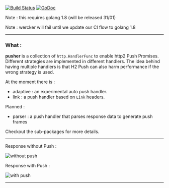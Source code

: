 [![Build Status](https://travis-ci.org/romainmenke/pusher.svg?branch=master)](https://travis-ci.org/romainmenke/pusher)
[![GoDoc](https://godoc.org/github.com/romainmenke/pusher?status.svg)](https://godoc.org/github.com/romainmenke/pusher)

Note : this requires golang 1.8 (will be released 31/01)

Note : wercker will fail until we update our CI flow to golang 1.8

---

### What :

**pusher** is a collection of `http.HandlerFunc` to enable http2 Push Promises. Different strategies are implemented in different handlers.
The idea behind having multiple handlers is that H2 Push can also harm performance if the wrong strategy is used.

At the moment there is :
- adaptive : an experimental auto push handler.
- link : a push handler based on `Link` headers.

Planned :
- parser : a push handler that parses response data to generate push frames

Checkout the sub-packages for more details.

---

Response without Push :

![without push](https://raw.githubusercontent.com/romainmenke/pusher/master/example/readme/before_push.png)

Response with Push :

![with push](https://raw.githubusercontent.com/romainmenke/pusher/master/example/readme/after_push.png)

----
